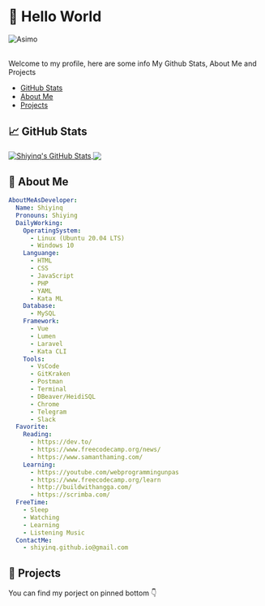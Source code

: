 # 👋 Hello World 

<div align="left">
  <img align="center" src="https://media.giphy.com/media/3ohjUQ7thol3lxFYDS/giphy.gif" alt="Asimo" />
</div>
</br>

Welcome to my profile, here are some info My Github Stats, About Me and Projects
  - [GitHub Stats](#github-stats)
  - [About Me](#about-me)
  - [Projects](#projects)
## <a id="github-stats"></a> &#x1f4c8; GitHub Stats

<a href="https://github.com/Shiyinq/Shiyinq">
  <img align="center" src="https://github-readme-stats.vercel.app/api?username=Shiyinq&show_icons=true&line_height=27&count_private=true&theme=tokyonight" alt="Shiyinq's GitHub Stats" />
</a>

<a href="https://github.com/Shiyinq/Shiyinq">
  <img align="center" src="https://github-readme-stats.vercel.app/api/top-langs/?username=Shiyinq&hide=css&card_width=350&theme=tokyonight" />
</a>

## <a id="about-me"></a>📜 About Me

```yaml
AboutMeAsDeveloper:
  Name: Shiyinq
  Pronouns: Shiying
  DailyWorking:
    OperatingSystem:
      - Linux (Ubuntu 20.04 LTS)
      - Windows 10
    Languange:
      - HTML
      - CSS
      - JavaScript
      - PHP
      - YAML
      - Kata ML
    Database:
      - MySQL
    Framework:
      - Vue
      - Lumen
      - Laravel
      - Kata CLI
    Tools:
      - VsCode
      - GitKraken
      - Postman
      - Terminal
      - DBeaver/HeidiSQL
      - Chrome
      - Telegram
      - Slack
  Favorite:
    Reading:
      - https://dev.to/
      - https://www.freecodecamp.org/news/
      - https://www.samanthaming.com/
    Learning:
      - https://youtube.com/webprogrammingunpas
      - https://www.freecodecamp.org/learn
      - http://buildwithangga.com/
      - https://scrimba.com/
  FreeTime:
    - Sleep
    - Watching
    - Learning
    - Listening Music
  ContactMe:
    - shiyinq.github.io@gmail.com
```
## <a id="projects"></a> 🚧 Projects
You can find my porject on pinned bottom 👇

<!--
**Shiyinq/Shiyinq** is a ✨ _special_ ✨ repository because its `README.md` (this file) appears on your GitHub profile.

Here are some ideas to get you started:

- 🔭 I’m currently working on ...
- 🌱 I’m currently learning ...
- 👯 I’m looking to collaborate on ...
- 🤔 I’m looking for help with ...
- 💬 Ask me about ...
- 📫 How to reach me: ...
- 😄 Pronouns: ...
- ⚡ Fun fact: ...
-->
